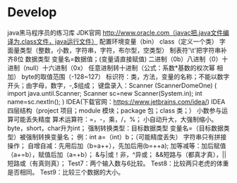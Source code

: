 # Develop
java黑马程序员的练习库
JDK官网	http://www.oracle.com（javac把.java文件编译为.class文件，java运行文件）
配置环境变量（bin）
class（定义一个类）
字面量类型（整数，小数，字符串，字符，布尔型，空类型）
制表符'\t'把字符串补齐8位
数据类型 变量名=数据值；(变量请直接赋值)
二进制（0b）八进制（0）十进制（null）十六进制（0x）
任意进制转十进制（公式：系数*基数的权次幂 相加）
byte的取值范围（-128~127）
标识符：类，方法，变量的名称；不能以数字开头；由字母，数字，-,$组成；
键盘录入：Scanner (ScannerDomeOne)
(
import java.until.Scanner;
Scanner sc=new Scanner(System.in);
int name=sc.nextIn();
)
IDEA(下载官网：https://www.jetbrains.com/idea/)
IDEA四层结构（project 项目；module 模块；package 包；class 类；）
小数参与运算可能丢失精度
算术运算符：=，-，乘，/，%；
小自动升大，大强制缩小。
byte，short，char升为int；
强制转换类型：目标数据类型 变量名=（目标数据类型）被强制转换变量名；
例：int a=（int）b；（可能精度丢失）
字符串只有拼接操作；
自增自减：先用后加（b=a++），先加后用(b=++a);
加等减等：加后赋值（a+=b），赋值后加（a=+b）；
&与|或！非，^异或；
&&短路与（都真才真），||短路或（有真则真）；
Test7：两个输入数与6比较。
Test8：比较两只老虎的体重是否相同。
Test9：比较三个数据的大小。
